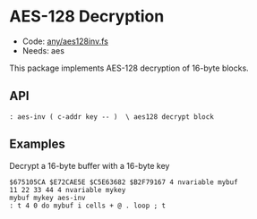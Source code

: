 # AES-128 Decryption

[code]: any/aes128inv.fs (aes)
* Code: <a href="https://github.com/jeelabs/embello/tree/master/explore/1608-forth/flib/any/aes128inv.fs">any/aes128inv.fs</a>
* Needs: aes

This package implements AES-128 decryption of 16-byte blocks.

## API

[defs]: <> (aes-inv)
```
: aes-inv ( c-addr key -- )  \ aes128 decrypt block
```

## Examples

Decrypt a 16-byte buffer with a 16-byte key

    $675105CA $E72CAE5E $C5E63682 $B2F79167 4 nvariable mybuf
    11 22 33 44 4 nvariable mykey
    mybuf mykey aes-inv
    : t 4 0 do mybuf i cells + @ . loop ; t
